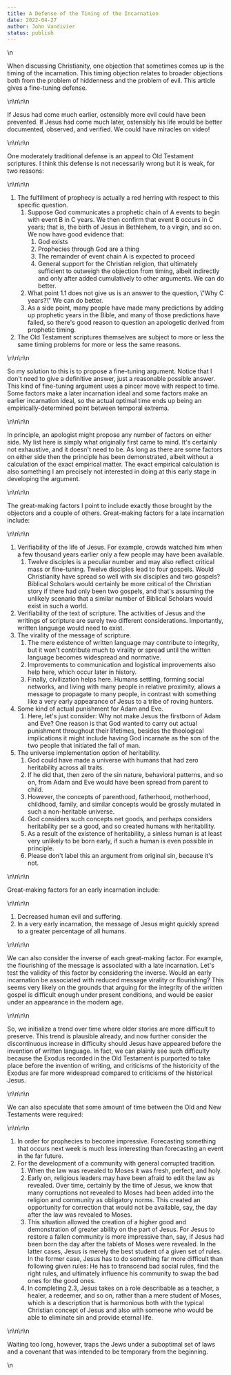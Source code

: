 ```yaml
---
title: A Defense of the Timing of the Incarnation
date: 2022-04-27
author: John Vandivier
status: publish
---
```


<!-- wp:paragraph -->\n<p>When discussing Christianity, one objection that sometimes comes up is the timing of the incarnation. This timing objection relates to broader objections both from the problem of hiddenness and the problem of evil. This article gives a fine-tuning defense.</p>\n<!-- /wp:paragraph -->\n\n<!-- wp:paragraph -->\n<p>If Jesus had come much earlier, ostensibly more evil could have been prevented. If Jesus had come much later, ostensibly his life would be better documented, observed, and verified. We could have miracles on video!</p>\n<!-- /wp:paragraph -->\n\n<!-- wp:paragraph -->\n<p>One moderately traditional defense is an appeal to Old Testament scriptures. I think this defense is not necessarily wrong but it is weak, for two reasons:</p>\n<!-- /wp:paragraph -->\n\n<!-- wp:list {\"ordered\":true} -->\n<ol><li>The fulfillment of prophecy is actually a red herring with respect to this specific question.<ol><li>Suppose God communicates a prophetic chain of A events to begin with event B in C years. We then confirm that event B occurs in C years; that is, the birth of Jesus in Bethlehem, to a virgin, and so on. We now have good evidence that:<ol><li>God exists</li><li>Prophecies through God are a thing</li><li>The remainder of event chain A is expected to proceed</li><li>General support for the Christian religion, that ultimately sufficient to outweigh the objection from timing, albeit indirectly and only after added cumulatively to other arguments. We can do better.</li></ol></li><li>What point 1.1 does not give us is an answer to the question, \"Why C years?\" We can do better.</li><li>As a side point, many people have made many predictions by adding up prophetic years in the Bible, and many of those predictions have failed, so there's good reason to question an apologetic derived from prophetic timing.</li></ol></li><li>The Old Testament scriptures themselves are subject to more or less the same timing problems for more or less the same reasons.</li></ol>\n<!-- /wp:list -->\n\n<!-- wp:paragraph -->\n<p>So my solution to this is to propose a fine-tuning argument. Notice that I don't need to give a definitive answer, just a reasonable possible answer. This kind of fine-tuning argument uses a pincer move with respect to time. Some factors make a later incarnation ideal and some factors make an earlier incarnation ideal, so the actual optimal time ends up being an empirically-determined point between temporal extrema.</p>\n<!-- /wp:paragraph -->\n\n<!-- wp:paragraph -->\n<p>In principle, an apologist might propose any number of factors on either side. My list here is simply what originally first came to mind. It's certainly not exhaustive, and it doesn't need to be. As long as there are some factors on either side then the principle has been demonstrated, albeit without a calculation of the exact empirical matter. The exact empirical calculation is also something I am precisely not interested in doing at this early stage in developing the argument.</p>\n<!-- /wp:paragraph -->\n\n<!-- wp:paragraph -->\n<p>The great-making factors I point to include exactly those brought by the objectors and a couple of others. Great-making factors for a late incarnation include:</p>\n<!-- /wp:paragraph -->\n\n<!-- wp:list {\"ordered\":true} -->\n<ol><li>Verifiability of the life of Jesus. For example, crowds watched him when a few thousand years earlier only a few people may have been available.<ol><li>Twelve disciples is a peculiar number and may also reflect critical mass or fine-tuning. Twelve disciples lead to four gospels. Would Christianity have spread so well with six disciples and two gospels? Biblical Scholars would certainly be more critical of the Christian story if there had only been two gospels, and that's assuming the unlikely scenario that a similar number of Biblical Scholars would exist in such a world.</li></ol></li><li>Verifiability of the text of scripture. The activities of Jesus and the writings of scripture are surely two different considerations. Importantly, written language would need to exist.</li><li>The virality of the message of scripture.<ol><li>The mere existence of written language may contribute to integrity, but it won't contribute much to virality or spread until the written language becomes widespread and normative.</li><li>Improvements to communication and logistical improvements also help here, which occur later in history.</li><li>Finally, civilization helps here. Humans settling, forming social networks, and living with many people in relative proximity, allows a message to propagate to many people, in contrast with something like a very early appearance of Jesus to a tribe of roving hunters.</li></ol></li><li>Some kind of actual punishment for Adam and Eve.<ol><li>Here, let's just consider: Why not make Jesus the firstborn of Adam and Eve? One reason is that God wanted to carry out actual punishment throughout their lifetimes, besides the theological implications it might include having God incarnate as the son of the two people that initiated the fall of man.</li></ol></li><li>The universe implementation option of heritability.<ol><li>God could have made a universe with humans that had zero heritability across all traits.</li><li>If he did that, then zero of the sin nature, behavioral patterns, and so on, from Adam and Eve would have been spread from parent to child.</li><li>However, the concepts of parenthood, fatherhood, motherhood, childhood, family, and similar concepts would be grossly mutated in such a non-heritable universe.</li><li>God considers such concepts net goods, and perhaps considers heritability per se a good, and so created humans with heritability.</li><li>As a result of the existence of heritability, a sinless human is at least very unlikely to be born early, if such a human is even possible in principle.</li><li>Please don't label this an argument from original sin, because it's not.</li></ol></li></ol>\n<!-- /wp:list -->\n\n<!-- wp:paragraph -->\n<p>Great-making factors for an early incarnation include:</p>\n<!-- /wp:paragraph -->\n\n<!-- wp:list {\"ordered\":true} -->\n<ol><li>Decreased human evil and suffering.</li><li>In a very early incarnation, the message of Jesus might quickly spread to a greater percentage of all humans.</li></ol>\n<!-- /wp:list -->\n\n<!-- wp:paragraph -->\n<p>We can also consider the inverse of each great-making factor. For example, the flourishing of the message is associated with a late incarnation. Let's test the validity of this factor by considering the inverse. Would an early incarnation be associated with reduced message virality or flourishing? This seems very likely on the grounds that arguing for the integrity of the written gospel is difficult enough under present conditions, and would be easier under an appearance in the modern age.</p>\n<!-- /wp:paragraph -->\n\n<!-- wp:paragraph -->\n<p>So, we initialize a trend over time where older stories are more difficult to preserve. This trend is plausible already, and now further consider the discontinuous increase in difficulty should Jesus have appeared before the invention of written language. In fact, we can plainly see such difficulty because the Exodus recorded in the Old Testament is purported to take place before the invention of writing, and criticisms of the historicity of the Exodus are far more widespread compared to criticisms of the historical Jesus.</p>\n<!-- /wp:paragraph -->\n\n<!-- wp:paragraph -->\n<p>We can also speculate that some amount of time between the Old and New Testaments were required:</p>\n<!-- /wp:paragraph -->\n\n<!-- wp:list {\"ordered\":true} -->\n<ol><li>In order for prophecies to become impressive. Forecasting something that occurs next week is much less interesting than forecasting an event in the far future.</li><li>For the development of a community with general corrupted tradition.<ol><li>When the law was revealed to Moses it was fresh, perfect, and holy.</li><li>Early on, religious leaders may have been afraid to edit the law as revealed. Over time, certainly by the time of Jesus, we know that many corruptions not revealed to Moses had been added into the religion and community as obligatory norms. This created an opportunity for correction that would not be available, say, the day after the law was revealed to Moses.</li><li>This situation allowed the creation of a higher good and demonstration of greater ability on the part of Jesus. For Jesus to restore a fallen community is more impressive than, say, if Jesus had been born the day after the tablets of Moses were revealed. In the latter cases, Jesus is merely the best student of a given set of rules. In the former case, Jesus has to do something far more difficult than following given rules: He has to transcend bad social rules, find the right rules, and ultimately influence his community to swap the bad ones for the good ones.</li><li>In completing 2.3, Jesus takes on a role describable as a teacher, a healer, a redeemer, and so on, rather than a mere student of Moses, which is a description that is harmonious both with the typical Christian concept of Jesus and also with someone who would be able to eliminate sin and provide eternal life.</li></ol></li></ol>\n<!-- /wp:list -->\n\n<!-- wp:paragraph -->\n<p>Waiting too long, however, traps the Jews under a suboptimal set of laws and a covenant that was intended to be temporary from the beginning.</p>\n<!-- /wp:paragraph -->